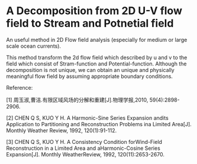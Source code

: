 # A Decomposition from 2D U-V flow field to Stream and Potnetial field
An useful method in 2D Flow field analysis (especially for medium or large scale ocean currents).

This method transform the 2d flow field which described by u and v to the field which consist of Stram-function and Potential-function. Although the decomposition is not unique, we can obtain an unique and physically meaningful flow field by assuming appropriate boundary conditions.

Reference:

[1] 周玉淑,曹洁.有限区域风场的分解和重建[J].物理学报,2010, 59(4):2898-2906.

[2] CHEN Q S, KUO Y H. A Harmonic-Sine Series Expansion andits Application to Partitioning and Reconstruction Problems ina Limited Area[J]. Monthly Weather Review, 1992, 120(1):91-112.

[3] CHEN Q S, KUO Y H. A Consistency Condition forWind-Field Reconstruction in a Limited Area and aHarmonic-Cosine Series Expansion[J]. Monthly WeatherReview, 1992, 120(11):2653-2670.
